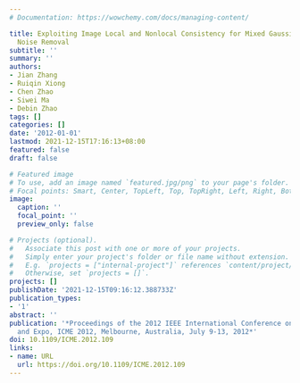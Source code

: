 ```yaml
---
# Documentation: https://wowchemy.com/docs/managing-content/

title: Exploiting Image Local and Nonlocal Consistency for Mixed Gaussian-Impulse
  Noise Removal
subtitle: ''
summary: ''
authors:
- Jian Zhang
- Ruiqin Xiong
- Chen Zhao
- Siwei Ma
- Debin Zhao
tags: []
categories: []
date: '2012-01-01'
lastmod: 2021-12-15T17:16:13+08:00
featured: false
draft: false

# Featured image
# To use, add an image named `featured.jpg/png` to your page's folder.
# Focal points: Smart, Center, TopLeft, Top, TopRight, Left, Right, BottomLeft, Bottom, BottomRight.
image:
  caption: ''
  focal_point: ''
  preview_only: false

# Projects (optional).
#   Associate this post with one or more of your projects.
#   Simply enter your project's folder or file name without extension.
#   E.g. `projects = ["internal-project"]` references `content/project/deep-learning/index.md`.
#   Otherwise, set `projects = []`.
projects: []
publishDate: '2021-12-15T09:16:12.388733Z'
publication_types:
- '1'
abstract: ''
publication: '*Proceedings of the 2012 IEEE International Conference on Multimedia
  and Expo, ICME 2012, Melbourne, Australia, July 9-13, 2012*'
doi: 10.1109/ICME.2012.109
links:
- name: URL
  url: https://doi.org/10.1109/ICME.2012.109
---
```


